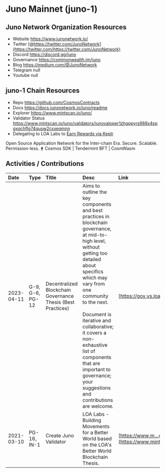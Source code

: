 # Juno Mainnet (juno-1)

## Juno Network Organization Resources

* Website https://www.junonetwork.io/
* Twitter [@https://twitter.com/JunoNetwork](https://twitter.com/https://twitter.com/JunoNetwork)
* Discord https://discord.gg/juno
* Governance https://commonwealth.im/juno
* Blog https://medium.com/@JunoNetwork
* Telegram null
* Youtube null

## juno-1 Chain Resources

* Repo https://github.com/CosmosContracts
* Docs https://docs.junonetwork.io/juno/readme
* Explorer https://www.mintscan.io/juno/
* Validator Status https://www.mintscan.io/juno/validators/junovaloper1zhgppyrs988x4spqxqchflg74qusw2cxxeqmnn
* Delegating to LOA Labs to [Earn Rewards via Keplr](https://wallet.keplr.app/chains/juno?modal=validator&chain=juno-1&validator_address=junovaloper1zhgppyrs988x4spqxqchflg74qusw2cxxeqmnn&referral=true)

Open Source Application Network for the Inter-chain Era. Secure. Scalable. Permission-less. ⚵ Cosmos SDK | Tendermint BFT | CosmWasm 

## Activities / Contributions
| Date | Type | Title | Desc | Link |
| :----------- | :---- | :------------ | :-------------------------------- | :---- |
| 2023-04-11 | G-9, G-6, PG-12 | Decentralized Blockchain Governance Thesis (Best Practices) | Aims to outline the key components and best practices in blockchain governance, at mid-to-high level, without getting too detailed about specifics which may vary from one community to the next.<br><br>Document is iterative and collaborative; it covers a non-exhaustive list of components that are important to governance; your suggestions and contributions are welcome. | [https://gov.vs.loalabs.io/](https://gov.vs.loalabs.io/) |
| 2021-03-10 | PG-16, IN-1 | Create Juno Validator | LOA Labs - Building Movements for a Better World based on the LOA's Better World Blockchain Thesis. | [https://www.m...4qusw2cxxeqmnn](https://www.mintscan.io/juno/validators/junovaloper1zhgppyrs988x4spqxqchflg74qusw2cxxeqmnn) |